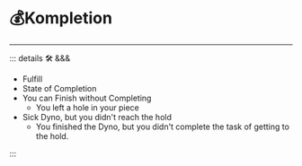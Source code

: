 # 💰<erg>Kompletion</erg>

---

<!-- =================================================== -->
<!-- =================================================== -->
<!-- =================================================== -->
<!-- =================================================== -->
<!-- =================================================== -->
::: details 🛠 <dev>&&&</dev>

- Fulfill
- State of Completion
- You can Finish without Completing
    - You left a hole in your piece
- Sick Dyno, but you didn't reach the hold
    - You finished the Dyno, but you didn't complete the task of getting to the hold.

:::
